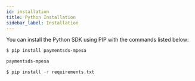 ```yaml
---
id: installation
title: Python Installation
sidebar_label: Installation
---
```


You can install the Python SDK using PIP with the commands listed below:

```bash
$ pip install paymentsds-mpesa
```

```txt
paymentsds-mpesa
```

```bash
$ pip install -r requirements.txt
```

